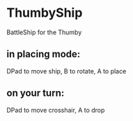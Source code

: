 # ThumbyShip
BattleShip for the Thumby

## in placing mode: 
DPad to move ship, B to rotate, A to place
## on your turn: 
DPad to move crosshair, A to drop
